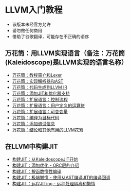 # LLVM入门教程
* 该版本未经官方允许
* 请勿做任何商用
* 借助了谷歌翻译，可能存在不正确的语序

## 万花筒：用LLVM实现语言（备注：万花筒(Kaleidoscope)是LLVM实现的语言名称）

* [万花筒：教程简介和Lexer](./Chapter01/README.md)
* [万花筒：实现解析器和AST](./Chapter02/README.md)
* [万花筒：代码生成到LLVM IR](./Chapter03/README.md)
* [万花筒：添加JIT和优化器支持](./Chapter04/README.md)
* [万花筒：扩展语言：控制流程](./Chapter05/README.md)
* [万花筒：扩展语言：用户定义的运算符](./Chapter06/README.md)
* [万花筒：扩展语言：可变变量](./Chapter07/README.md)
* [万花筒：编译为目标代码](./Chapter08/README.md)
* [万花筒：添加调试信息](./Chapter09/README.md)
* [万花筒：结论和其他有用的LLVM花絮](./Chapter10/README.md)

## 在LLVM中构建JIT
* [构建JIT：从KaleidoscopeJIT开始](./BuildingAJIT/Chapter1/README.md)
* [构建JIT：添加优化 - ORC层的介绍](./BuildingAJIT/Chapter2/README.md)
* [构建JIT：按函数惰性编译](./BuildingAJIT/Chapter3/README.md)
* [构建JIT：极端懒惰 - 使用从AST编译JIT的编译回调](./BuildingAJIT/Chapter4/README.md)
* [构建JIT：远程JITing - 远程处理隔离和懒惰](./BuildingAJIT/Chapter5/README.md)